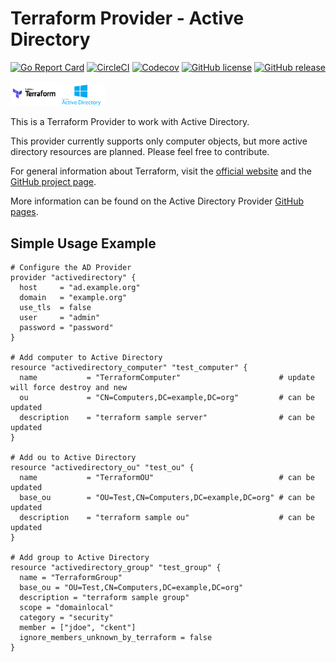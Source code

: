 # Terraform Provider - Active Directory

[![Go Report Card](https://goreportcard.com/badge/github.com/ParagonIaC/terraform-provider-activedirectory?style=flat-square&label=building)](https://goreportcard.com/report/github.com/ParagonIaC/terraform-provider-activedirectory)
[![CircleCI](https://img.shields.io/circleci/build/github/ParagonIaC/terraform-provider-activedirectory?style=flat-square&label=building)](https://circleci.com/gh/ParagonIaC/terraform-provider-activedirectory)
[![Codecov](https://img.shields.io/codecov/c/gh/ParagonIaC/terraform-provider-activedirectory?style=flat-square)](https://codecov.io/gh/ParagonIaC/terraform-provider-activedirectory)
[![GitHub license](https://img.shields.io/github/license/ParagonIaC/terraform-provider-activedirectory.svg?style=flat-square)](https://github.com/ParagonIaC/terraform-provider-activedirectory/blob/master/LICENSE)
[![GitHub release](https://img.shields.io/github/release/ParagonIaC/terraform-provider-activedirectory.svg?style=flat-square)](https://GitHub.com/ParagonIaC/terraform-provider-activedirectory/releases/)

<img alt="HashiCorp Terraform" src="/docs/assets/img/terraform.png" width="15%"><img alt="Microsoft Active Directory" src="/docs/assets/img/active-directory.png" width="15%">

This is a Terraform  Provider to work with Active Directory.

This provider currently supports only computer objects, but more active directory resources are planned. Please feel free to contribute.

For general information about Terraform, visit the [official website][3] and the [GitHub project page][4].

[3]: https://terraform.io/
[4]: https://github.com/hashicorp/terraform

More information can be found on the Active Directory Provider [GitHub pages](https://ParagonIaC.github.io/terraform-provider-activedirectory/).

## Simple Usage Example
```hcl
# Configure the AD Provider
provider "activedirectory" {
  host     = "ad.example.org"
  domain   = "example.org"
  use_tls  = false
  user     = "admin"
  password = "password"
}

# Add computer to Active Directory
resource "activedirectory_computer" "test_computer" {
  name           = "TerraformComputer"                      # update will force destroy and new
  ou             = "CN=Computers,DC=example,DC=org"         # can be updated
  description    = "terraform sample server"                # can be updated
}

# Add ou to Active Directory
resource "activedirectory_ou" "test_ou" {
  name           = "TerraformOU"                            # can be updated
  base_ou        = "OU=Test,CN=Computers,DC=example,DC=org" # can be updated
  description    = "terraform sample ou"                    # can be updated
}

# Add group to Active Directory
resource "activedirectory_group" "test_group" {
  name = "TerraformGroup"
  base_ou = "OU=Test,CN=Computers,DC=example,DC=org"
  description = "terraform sample group"
  scope = "domainlocal"
  category = "security"
  member = ["jdoe", "ckent"]
  ignore_members_unknown_by_terraform = false
}
```
